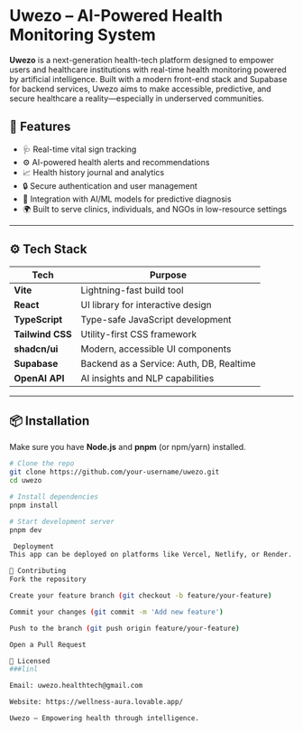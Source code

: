 # Uwezo – AI-Powered Health Monitoring System

**Uwezo** is a next-generation health-tech platform designed to empower users and healthcare institutions with real-time health monitoring powered by artificial intelligence. Built with a modern front-end stack and Supabase for backend services, Uwezo aims to make accessible, predictive, and secure healthcare a reality—especially in underserved communities.

## 🌟 Features

- 🩺 Real-time vital sign tracking
- ⚙️ AI-powered health alerts and recommendations
- 📈 Health history journal and analytics
- 🔒 Secure authentication and user management
- 🧠 Integration with AI/ML models for predictive diagnosis
- 🌍 Built to serve clinics, individuals, and NGOs in low-resource settings

---

## ⚙️ Tech Stack

| Tech            | Purpose                            |
|-----------------|------------------------------------|
| **Vite**        | Lightning-fast build tool          |
| **React**       | UI library for interactive design  |
| **TypeScript**  | Type-safe JavaScript development   |
| **Tailwind CSS**| Utility-first CSS framework        |
| **shadcn/ui**   | Modern, accessible UI components   |
| **Supabase**    | Backend as a Service: Auth, DB, Realtime |
| **OpenAI API**  | AI insights and NLP capabilities   |

---

## 📦 Installation

Make sure you have **Node.js** and **pnpm** (or npm/yarn) installed.

```bash
# Clone the repo
git clone https://github.com/your-username/uwezo.git
cd uwezo

# Install dependencies
pnpm install

# Start development server
pnpm dev

 Deployment
This app can be deployed on platforms like Vercel, Netlify, or Render.

🤝 Contributing
Fork the repository

Create your feature branch (git checkout -b feature/your-feature)

Commit your changes (git commit -m 'Add new feature')

Push to the branch (git push origin feature/your-feature)

Open a Pull Request

📄 Licensed
###linl

Email: uwezo.healthtech@gmail.com

Website: https://wellness-aura.lovable.app/

Uwezo – Empowering health through intelligence. 
